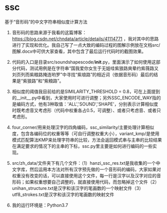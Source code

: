 # ssc
基于“音形码”的中文字符串相似度计算方法

1. 音形码的思路来源于我看的这篇博客：https://blog.csdn.net/chndata/article/details/41114771 ，我对其中的思路进行了实现和优化。我自己写了一点大致的编码过程的图解示例放在文档src/图解.docx中可供大家查看，其中包含了最后运行代码时的截图效果。

2. 代码的入口是目录src/soundshapescode/__init__.py，里面演示了如何使用这部分代码，测试用例是在字符串“国我爱你女生于无娃哇紫狼路爽晕约紫薇路又刘页列而紫粮路掩连哟罗”中寻找“紫琅路”的相近词（依据音形码）最后的结果是“紫狼路”和“紫粮路”。

3. 相似度的阈值我目前给的是SIMILARITY_THRESHOLD = 0.8，可在上面提到的__init__.py中看到，大家使用时可进行调整；另外SSC_ENCODE_WAY指的是编码方式，他有3种取值：'ALL','SOUND','SHAPE'，分别表示计算相似度时既考虑音又考虑形（代码中权重各占0.5，可调整）、或者只考虑音、或者只考虑形。

4. four_corner/用来处理汉字的四角编码，ssc_similarity/主要处理计算相似度，包含各编码位的权重等等（可自行调整权重大小），variant_kmp/是使用模式匹配算法KMP来处理字符串的比较，方法会返回模式串与主串的比较结果在满足要求的情况下的主串的下标，ssc.py里主要是如何进行编码的一些实现。

5. src/zh_data/文件夹下有几个文件：（1）hanzi_ssc_res.txt是我收集的一个中文字库，然后运用本方法对所有汉字预先做的一个音形码的编码，大家如果对权重没有改变的话，可以直接使用这个文件，每一行是汉字以及汉字对应的音形码；如果权重想要自己调整的，就直接使用代码，而忽略掉这个文件（2）unihan_structure.txt是汉字和该汉字的笔画数的一个映射文件（3）utf8_strokes.txt是汉字和该汉字的笔画数的映射文件

6. 我的运行环境是：Python3.7

